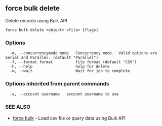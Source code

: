 ## force bulk delete

Delete records using Bulk API

```
force bulk delete <object> <file> [flags]
```

### Options

```
  -m, --concurrencymode mode   Concurrency mode.  Valid options are Serial and Parallel. (default "Parallel")
  -f, --format format          file format (default "CSV")
  -h, --help                   help for delete
  -w, --wait                   Wait for job to complete
```

### Options inherited from parent commands

```
  -a, --account username   account username to use
```

### SEE ALSO

* [force bulk](force_bulk.md)	 - Load csv file or query data using Bulk API

